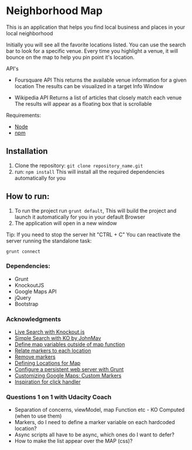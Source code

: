 # Neighborhood Map
This is an application that helps you find local business and places in your local neighborhood

Initially you will see all the favorite locations listed. You can use the search bar to look for a specific venue.
Every time you highlight a venue, it will bounce on the map to help you pin point it's location.

API's

- Foursquare API
This returns the available venue information for a given location
The results can be visualized in a target Info Window

- Wikipedia API
Returns a list of articles that closely match each venue
The results will appear as a floating box that is scrollable

Requirements:
- [Node](https://nodejs.org/en/download/)
- [npm](https://docs.npmjs.com/getting-started/installing-node)


## Installation
1. Clone the repository: `git clone repository_name.git`
2. run: `npm install`
This will install all the required dependencies automatically for you

## How to run:
1. To run the project run `grunt default`, This will build the project and launch it automatically for you in your default Browser
3. The application will open in a new window

Tip: If you need to stop the server hit "CTRL + C"
You can reactivate the server running the standalone task:
```
grunt connect
```

### Dependencies:
- Grunt
- KnockoutJS
- Google Maps API
- jQuery
- Bootstrap


### Acknowledgments

- [Live Search with Knockout.js](http://opensoul.org/2011/06/23/live-search-with-knockoutjs/)
- [Simple Search with KO by JohnMav](http://codepen.io/JohnMav/pen/OVEzWM/)
- [Define map variables outside of map function](https://discussions.udacity.com/t/getting-markers-to-display-on-google-maps/13736/4)
- [Relate markers to each location](https://discussions.udacity.com/t/i-cant-get-the-markers-to-change-based-on-the-search-query/15443/5)
- [Remove markers](https://developers.google.com/maps/documentation/javascript/examples/marker-remove)
- [Defining Locations for Map](https://discussions.udacity.com/t/defining-locations-for-map/33823/5)
- [Configure a persistent web server with Grunt](http://danburzo.ro/grunt/chapters/server/)
- [Customizing Google Maps: Custom Markers](https://developers.google.com/maps/tutorials/customizing/custom-markers#customize_marker_icons_for_different_markers)
- [Inspiration for click handler](https://github.com/tomsmoker/NeighbourhoodMap/blob/master/js/app.js)


### Questions 1 on 1 with Udacity Coach

- Separation of concerns, viewModel, map Function etc - KO Computed (when to use them)
- Markers, do I need to define a marker variable on each hardcoded location?
- Async scripts all have to be async, which ones do I want to defer?
- How to make the list appear over the MAP (css)?
